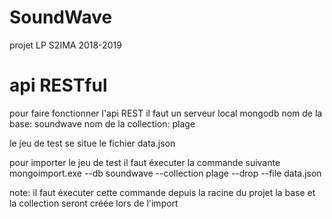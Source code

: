 # SoundWave
projet LP S2IMA 2018-2019


# api RESTful

pour faire fonctionner l'api REST il faut un serveur local mongodb
    nom de la base: soundwave
    nom de la collection: plage

le jeu de test se situe le fichier data.json

pour importer le jeu de test il faut éxecuter la commande suivante
    mongoimport.exe --db soundwave --collection plage --drop --file data.json

note:
    il faut éxecuter cette commande depuis la racine du projet
    la base et la collection seront créée lors de l'import
